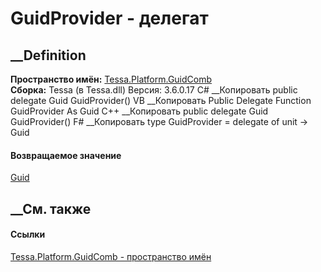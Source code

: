 # GuidProvider - делегат
##  __Definition
 **Пространство имён:**
[Tessa.Platform.GuidComb](N_Tessa_Platform_GuidComb.htm)  
 **Сборка:** Tessa (в Tessa.dll) Версия: 3.6.0.17
C# __Копировать
     public delegate Guid GuidProvider()
VB __Копировать
     Public Delegate Function GuidProvider As Guid
C++ __Копировать
     public delegate Guid GuidProvider()
F# __Копировать
     type GuidProvider = 
        delegate of unit -> Guid
#### Возвращаемое значение
[Guid](https://learn.microsoft.com/dotnet/api/system.guid)
##  __См. также
#### Ссылки
[Tessa.Platform.GuidComb - пространство имён](N_Tessa_Platform_GuidComb.htm)
